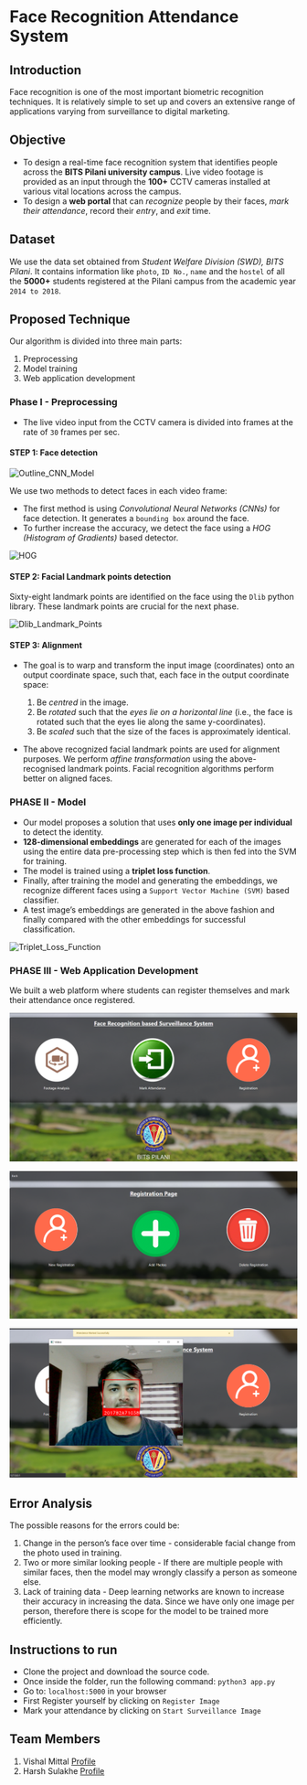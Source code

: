 # Face Recognition Attendance System

## Introduction

Face recognition is one of the most important biometric recognition techniques. It is relatively simple to set up and covers an extensive range of applications varying from surveillance to digital marketing.

## Objective

- To design a real-time face recognition system that identifies people across the **BITS Pilani university campus**. Live video footage is provided as an input through the **100+** CCTV cameras installed at various vital locations across the campus. 
- To design a **web portal** that can *recognize* people by their faces, *mark their attendance*, record their *entry*, and *exit* time.

## Dataset

We use the data set obtained from *Student Welfare Division (SWD), BITS Pilani*. It contains information like `photo`, `ID No.`, `name` and the `hostel` of all the **5000+** students registered at the Pilani campus from the academic year `2014 to 2018`.

## Proposed Technique

Our algorithm is divided into three main parts:
1. Preprocessing
2. Model training
3. Web application development

### Phase I - Preprocessing

- The live video input from the CCTV camera is divided into frames at the rate of `30` frames per sec.

#### STEP 1: Face detection

![Outline_CNN_Model](./Images/Outline_CNN_Model.PNG?raw=true "Outline_CNN_Model")

We use two methods to detect faces in each video frame:
  - The first method is using *Convolutional Neural Networks (CNNs)* for face detection. It generates a `bounding box` around the face. 
  - To further increase the accuracy, we detect the face using a *HOG (Histogram of Gradients)* based detector.
  
![HOG](./Images/HOG.PNG?raw=true "HOG")

#### STEP 2: Facial Landmark points detection

Sixty-eight landmark points are identified on the face using the `Dlib` python library. These landmark points are crucial for the next phase.

![Dlib_Landmark_Points](./Images/Dlib_Landmark_Points.PNG?raw=true "Dlib_Landmark_Points")

#### STEP 3: Alignment

- The goal is to warp and transform the input image (coordinates) onto an output coordinate space, such that, each face in the output coordinate space: 
  1. Be *centred* in the image. 
  2. Be *rotated* such that the *eyes lie on a horizontal line* (i.e., the face is rotated such that the eyes lie along the same y-coordinates). 
  3. Be *scaled* such that the size of the faces is approximately identical.

- The above recognized facial landmark points are used for alignment purposes. We perform *affine transformation* using the above-recognised landmark points. Facial recognition algorithms perform better on aligned faces.

###  PHASE II - Model

- Our model proposes a solution that uses **only one image per individual** to detect the identity. 
- **128-dimensional embeddings** are generated for each of the images using the entire data pre-processing step which is then fed into the SVM for training.
- The model is trained using a **triplet loss function**. 
- Finally, after training the model and generating the embeddings, we recognize different faces using a `Support Vector Machine (SVM)` based classifier. 
- A test image’s embeddings are generated in the above fashion and finally compared with the other embeddings for successful classification.

![Triplet_Loss_Function](./Images/Triplet_Loss_Function.PNG?raw=true "Triplet_Loss_Function")

### PHASE III - Web Application Development

We built a web platform where students can register themselves and mark their attendance once registered.

![Home_Page](./Images/Home_Page.PNG?raw=true "Home_Page")

![Registration_Page](./Images/Registration_Page.PNG?raw=true "Registration_Page")

![Identity_Recognition](./Images/Identity_Recognition.PNG?raw=true "Identity_Recognition")

## Error Analysis

The possible reasons for the errors could be: 
1. Change in the person’s face over time - considerable facial change from the photo used in training. 
2. Two or more similar looking people - If there are multiple people with similar faces, then the model may wrongly classify a person as someone else. 
3. Lack of training data - Deep learning networks are known to increase their accuracy in increasing the data. Since we have only one image per person, therefore there is scope for the model to be trained more efficiently.


## Instructions to run

- Clone the project and download the source code.
- Once inside the folder, run the following command: 
    `python3 app.py`
- Go to: `localhost:5000` in your browser
- First Register yourself by clicking on `Register Image`
- Mark your attendance by clicking on `Start Surveillance Image`

## Team Members

1. Vishal Mittal [Profile](https://github.com/vismit2000)
2. Harsh Sulakhe [Profile](https://github.com/HarshSulakhe)
